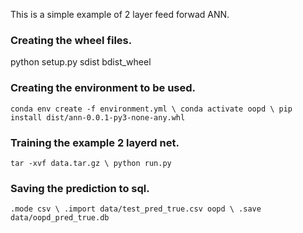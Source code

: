 This is a simple example of 2 layer feed forwad ANN.

### Creating the wheel files. 
python setup.py sdist bdist_wheel

### Creating the environment to be used. 
`
conda env create -f environment.yml \
conda activate oopd \
pip install dist/ann-0.0.1-py3-none-any.whl
`
### Training the example 2 layerd net. 
`
tar -xvf data.tar.gz \
python run.py
`
### Saving the prediction to sql. 
`
.mode csv \
.import data/test_pred_true.csv oopd \
.save data/oopd_pred_true.db
`